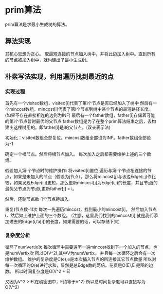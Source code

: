 # prim算法

prim算法是求最小生成树的算法。

## 算法实现
其核心思想为贪心。
取最短连接的节点加入树中，并将此边加入树中。直到所有的节点被加入树中，就构建出了最小生成树。

## 朴素写法实现，利用遍历找到最近的点

### 实现过程
首先有一个visited数组，visited[i]代表了第i个节点是否已经加入了树中
然后有一个mincost数组，mincost[i]代表了第i个节点到树中某个节点的最短路径长度。(如果不存在直接相连的边则为INF)
最后有一个father数组，father[i]存储着可能的第i个节点暂时最优的父节点
father数组是为了在整个prim算法结束之后，去构建出这棵树用的。即father[i]是i的父节点。(双亲表示法)

初始化：visited数组全部复位。mincost数组全部设为INF。father数组全部设为-1

确定一个根节点。然后将根节点加入。
每次加入之后都需要维护上述的三个数组。

假设加入第i个节点时的维护操作:
将visited[i]置位
遍历与第i个节点相连接的节点，如果是未加入的节点（假设为j节点），那么将mincost[j]与该边Edge(i,j)作比较，如果发现Edge(i,j)更短，那么更新mincost[j]为Edge(i,j)的长度，并且节点j的最优父节点为节点i,更新father[j] = i。

然后，还剩节点数-1个节点待加入。

重复(节点数-1)次
每次一先遍历mincost，找到最小的mincost[i]。
然后加入节点i，然后如上维护上面的三个数组。
(注意，这里我们找到的mincost[i],就是我们添加进去的Edge(i,fa[i])的长度，如果需要的话，可以存储下来)

### 复杂度分析
循环了numVertix次
每次循环中需要遍历一遍mincost找到下一个加入的节点，也是numVertix次
所以O(V^2),其中V为numVertix。
并且每一次循环之后会有一次维护数组。
维护的复杂度是O(e),e是本次插入节点的所连接其它节点数量
所以对每一次循环的O(e)进行求和，显然是总Edge数的两倍。花费是O(E),E 是图的边数。
所以时间复杂度是O(V^2 + E)

又因为V^2 > E(在稠密图中，E约等于V^2)
所以总时间复杂度可以直接写为O(V^2)


